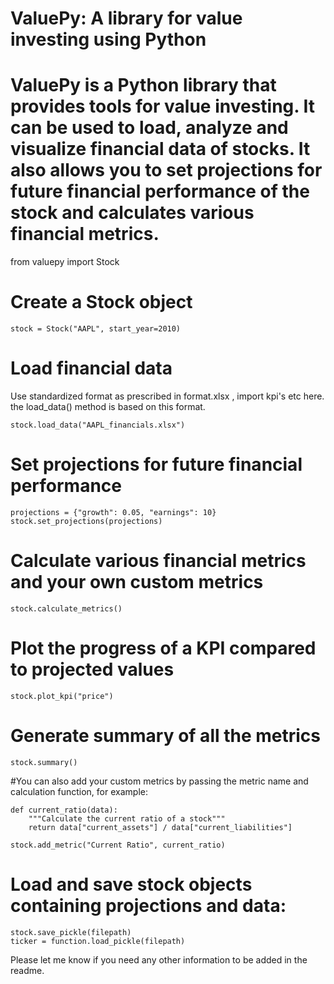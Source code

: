 # ValuePy: A library for value investing using Python
# ValuePy is a Python library that provides tools for value investing. It can be used to load, analyze and visualize financial data of stocks. It also allows you to set projections for future financial performance of the stock and calculates various financial metrics.

from valuepy import Stock

# Create a Stock object
```
stock = Stock("AAPL", start_year=2010)
```
# Load financial data
Use standardized format as prescribed in format.xlsx , import kpi's etc here. the load_data() method is based on this format.
```
stock.load_data("AAPL_financials.xlsx")
```
# Set projections for future financial performance
```
projections = {"growth": 0.05, "earnings": 10}
stock.set_projections(projections)
```
# Calculate various financial metrics and your own custom metrics 
```
stock.calculate_metrics()
```
# Plot the progress of a KPI compared to projected values
```
stock.plot_kpi("price")
```
# Generate summary of all the metrics
```
stock.summary()
```

#You can also add your custom metrics by passing the metric name and calculation function, for example:

```
def current_ratio(data):
    """Calculate the current ratio of a stock"""
    return data["current_assets"] / data["current_liabilities"]
    
stock.add_metric("Current Ratio", current_ratio)
```

# Load and save stock objects containing projections and data: 

```
stock.save_pickle(filepath)
ticker = function.load_pickle(filepath)
```


Please let me know if you need any other information to be added in the readme.
